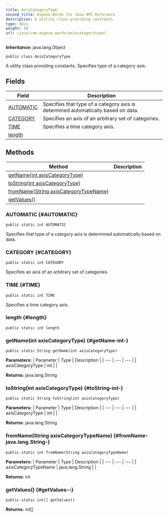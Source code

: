```yaml
---
title: AxisCategoryType
second_title: Aspose.Words for Java API Reference
description: A utility class providing constants.
type: docs
weight: 18
url: /java/com.aspose.words/axiscategorytype/
---
```


**Inheritance:**
java.lang.Object
```
public class AxisCategoryType
```

A utility class providing constants. Specifies type of a category axis.
## Fields

| Field | Description |
| --- | --- |
| [AUTOMATIC](#AUTOMATIC) | Specifies that type of a category axis is determined automatically based on data. |
| [CATEGORY](#CATEGORY) | Specifies an axis of an arbitrary set of categories. |
| [TIME](#TIME) | Specifies a time category axis. |
| [length](#length) |  |
## Methods

| Method | Description |
| --- | --- |
| [getName(int axisCategoryType)](#getName-int-) |  |
| [toString(int axisCategoryType)](#toString-int-) |  |
| [fromName(String axisCategoryTypeName)](#fromName-java.lang.String-) |  |
| [getValues()](#getValues--) |  |
### AUTOMATIC {#AUTOMATIC}
```
public static int AUTOMATIC
```


Specifies that type of a category axis is determined automatically based on data.

### CATEGORY {#CATEGORY}
```
public static int CATEGORY
```


Specifies an axis of an arbitrary set of categories.

### TIME {#TIME}
```
public static int TIME
```


Specifies a time category axis.

### length {#length}
```
public static int length
```


### getName(int axisCategoryType) {#getName-int-}
```
public static String getName(int axisCategoryType)
```




**Parameters:**
| Parameter | Type | Description |
| --- | --- | --- |
| axisCategoryType | int |  |

**Returns:**
java.lang.String
### toString(int axisCategoryType) {#toString-int-}
```
public static String toString(int axisCategoryType)
```




**Parameters:**
| Parameter | Type | Description |
| --- | --- | --- |
| axisCategoryType | int |  |

**Returns:**
java.lang.String
### fromName(String axisCategoryTypeName) {#fromName-java.lang.String-}
```
public static int fromName(String axisCategoryTypeName)
```




**Parameters:**
| Parameter | Type | Description |
| --- | --- | --- |
| axisCategoryTypeName | java.lang.String |  |

**Returns:**
int
### getValues() {#getValues--}
```
public static int[] getValues()
```




**Returns:**
int[]

